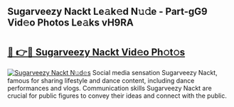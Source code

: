 ## Sugarveezy Nackt Le𝚊k𝚎d N𝚞𝚍e - Part-gG9 Vid𝚎o Photos Le𝚊ks vH9RA

# <h2><a href="http://fb1c4k.evod.top/?m=Sugarveezy+Nackt">🔗 👉🔴 Sugarveezy Nackt Vid𝚎o Ph𝚘t𝚘s</a></h2>

[![Sugarveezy Nackt N𝚞d𝚎s](https://i.imgur.com/8V9OHl7.gif)](http://fb1c4k.evod.top/?m=Sugarveezy+Nackt)
Social media sensation Sugarveezy Nackt, famous for sharing lifestyle and dance content, including dance performances and vlogs. Communication skills Sugarveezy Nackt are crucial for public figures to convey their ideas and connect with the public. 
